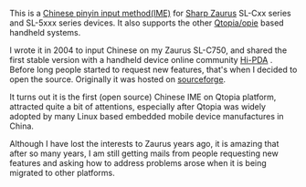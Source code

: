 This is a [Chinese pinyin input method(IME)](http://en.wikipedia.org/wiki/Pinyin_input_method) for [Sharp Zaurus](http://en.wikipedia.org/wiki/Sharp_Zaurus) SL-Cxx series and SL-5xxx series devices. It also supports the other [Qtopia/opie](http://en.wikipedia.org/wiki/Qtopia) based handheld systems.

I wrote it in 2004 to input Chinese on my Zaurus SL-C750, and shared the first stable version with a handheld device online community [Hi-PDA](http://www.hi-pda.com/forum/viewthread.php?tid=191027&extra=page%3D1) . Before long people started to request new features, that's when I decided to open the source. Originally it was hosted on [sourceforge](http://sourceforge.net/projects/murphypinyin/).

It turns out it is the first (open source) Chinese IME on Qtopia platform, attracted quite a bit of attentions, especially after Qtopia was widely adopted by many Linux based embedded mobile device manufactures in China.
 
Although I have lost the interests to Zaurus years ago, it is amazing that after so many years, I am still getting mails from people requesting new features and asking how to address problems arose when it is being migrated to other platforms.
